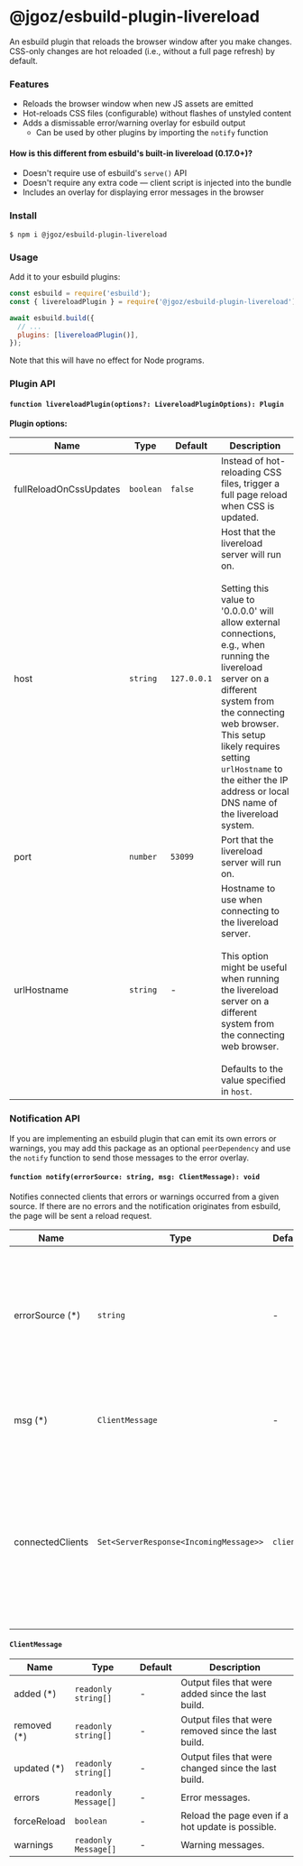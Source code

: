 # @jgoz/esbuild-plugin-livereload

An esbuild plugin that reloads the browser window after you make changes. CSS-only changes are hot reloaded (i.e., without a full page refresh) by default.

### Features

- Reloads the browser window when new JS assets are emitted
- Hot-reloads CSS files (configurable) without flashes of unstyled content
- Adds a dismissable error/warning overlay for esbuild output
  - Can be used by other plugins by importing the `notify` function

#### How is this different from esbuild's built-in livereload (0.17.0+)?

- Doesn't require use of esbuild's `serve()` API
- Doesn't require any extra code &mdash; client script is injected into the bundle
- Includes an overlay for displaying error messages in the browser

### Install

```console
$ npm i @jgoz/esbuild-plugin-livereload
```

### Usage

Add it to your esbuild plugins:

```js
const esbuild = require('esbuild');
const { livereloadPlugin } = require('@jgoz/esbuild-plugin-livereload');

await esbuild.build({
  // ...
  plugins: [livereloadPlugin()],
});
```

Note that this will have no effect for Node programs.

### Plugin API

#### `function livereloadPlugin(options?: LivereloadPluginOptions): Plugin`

**Plugin options:**

<!-- prettier-ignore-start -->
<!-- markdown-interpolate: node ../../scripts/docs.mjs ./src/livereload-plugin.ts LivereloadPluginOptions -->
| Name | Type | Default | Description |
| ---- | ---- | ------- | ----------- |
| fullReloadOnCssUpdates | `boolean` | `false` | Instead of hot-reloading CSS files, trigger a full page reload when CSS is updated. |
| host | `string` | `127.0.0.1` | Host that the livereload server will run on.<br><br>Setting this value to '0.0.0.0' will allow external connections, e.g., when running the livereload server on a different system from the connecting web browser. This setup likely requires setting `urlHostname` to the either the IP address or local DNS name of the livereload system. |
| port | `number` | `53099` | Port that the livereload server will run on. |
| urlHostname | `string` | - | Hostname to use when connecting to the livereload server.<br><br>This option might be useful when running the livereload server on a different system from the connecting web browser.<br><br>Defaults to the value specified in `host`. |
<!-- end -->
<!-- prettier-ignore-end -->

### Notification API

If you are implementing an esbuild plugin that can emit its own errors or warnings, you may add this package as an optional `peerDependency` and use the `notify` function to send those messages to the error overlay.

#### `function notify(errorSource: string, msg: ClientMessage): void`

<!-- prettier-ignore-start -->
<!-- markdown-interpolate: node ../../scripts/docs.mjs ./src/livereload-plugin.ts notify -->
Notifies connected clients that errors or warnings occurred from
a given source. If there are no errors and the notification originates
from esbuild, the page will be sent a reload request.

| Name | Type | Default | Description |
| ---- | ---- | ------- | ----------- |
| errorSource (*) | `string` | - | Key to use when identifying these errors and warnings.                      Previous results will be overwritten for the same `errorSource`. |
| msg (*) | `ClientMessage` | - | Object containing errors and warnings from the given source |
| connectedClients | `Set<ServerResponse<IncomingMessage>>` | `clients` | Set of long-lived server responses representing                           clients currently connected to the livereload                           server. Only required if you are implementing your                           own livereload server. |
<!-- end -->
<!-- prettier-ignore-end -->

#### `ClientMessage`

<!-- prettier-ignore-start -->
<!-- markdown-interpolate: node ../../scripts/docs.mjs ./src/livereload-plugin.ts ClientMessage -->
| Name | Type | Default | Description |
| ---- | ---- | ------- | ----------- |
| added (*) | `readonly string[]` | - | Output files that were added since the last build. |
| removed (*) | `readonly string[]` | - | Output files that were removed since the last build. |
| updated (*) | `readonly string[]` | - | Output files that were changed since the last build. |
| errors | `readonly Message[]` | - | Error messages. |
| forceReload | `boolean` | - | Reload the page even if a hot update is possible. |
| warnings | `readonly Message[]` | - | Warning messages. |
<!-- end -->
<!-- prettier-ignore-end -->
